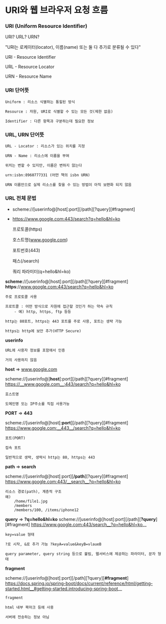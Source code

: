 # URI와 웹 브라우저 요청 흐름

### URI (Uniform Resource Identifier)

URI?  URL?  URN?

"URI는 로케이터(locator), 이름(name) 또는 둘 다 추가로 분류될 수 있다"

URI - Resource Identifier

URL - Resource Locator

URN - Resource Name


### URI 단어뜻
    Uniform : 리소스 식별하는 통힐된 방식
    
    Resource : 자원, URI로 식별할 수 있는 모든 것(제한 없음)

    Identifier : 다른 항목과 구분하는데 필요한 정보

### URL, URN 단어뜻
    URL - Locator : 리소스가 있는 위치를 지정
    
    URN - Name : 리소스에 이름을 부여

    위치는 변할 수 있지만, 이름은 변하지 않는다

    urn:isbn:8960777331 (어떤 책의 isbn URN)

    URN 이름만으로 실제 리소스를 찾을 수 있는 방법이 아직 보편화 되지 않음



### URL 전체 문법

- scheme://[userinfo@]host[:port][/path][?query][#fragment]
- https://www.google.com:443/search?q=hello&hl=ko

    프로토콜(https)

    호스트명(www.google.com)

    포트번호(443)

    패스(/search)

    쿼리 파라미터(q=hello&hl=ko)



__scheme__://[userinfo@]host[:port][/path][?query][#fragment]
__https__://www.google.com:443/search?q=hello&hl=ko


    주로 프로토콜 사용
    
    프로트콜 : 어떤 방식으로 자원에 접근할 것인가 하는 약속 규칙
        - 예) http, https, ftp 등등
    
    http는 80포트, https는 443 포트를 주로 사용, 포트는 생략 가능
    
    https는 http에 보안 추가(HTTP Secure)


__userinfo__

    URL에 사용자 정보를 포함에서 인증
    
    거의 사용하지 않음



__host__ => www.google.com

scheme://[userinfo@]__host__[:port][/path][?query][#fragment]
https://__www.google.com__:443/search?q=hello&hl=ko

    호스트명
    
    도메인명 또는 IP주소를 직접 사용가능

__PORT__ => __443__

scheme://[userinfo@]host[__:port__][/path][?query][#fragment]
https://www.google.com:__443__/search?q=hello&hl=ko


    포트(PORT)
    
    접속 포트

    일반적으로 생략, 생략시 http는 80, https는 443



__path__ => __search__

scheme://[userinfo@]host[:port][__/path__][?query][#fragment]
https://www.google.com:443/__search__?q=hello&hl=ko


    리소스 경로(path), 계층적 구조
    예)
        /home/file1.jpg
        /members
        /members/100, /items/iphone12


__query__ => __?q=hello&hl=ko__
scheme://[userinfo@]host[:port][/path][__?query__][#fragment]
https://www.google.com:443/search__?q=hello&hl=ko__

    key=value 형태

    ?로 시작, &로 추가 가능 ?keyA=value&keyB=vlaueB

    query parameter, query string 등으로 불림, 웹서비스에 제공하는 파라미터, 문자 형태
    

__fragment__ 

scheme://[userinfo@]host[:port][/path][?query][__#fragment__]
https://docs.spring.io/spring-boot/docs/current/reference/html/getting-started.html__#getting-started.introducing-spring-boot__

    fragment
    
    html 내부 북마크 등에 사용

    서버에 전송하는 정보 아님


